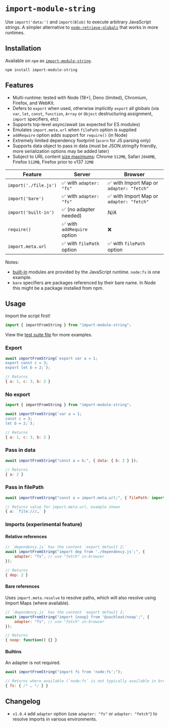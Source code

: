 # `import-module-string`

Use `import('data:')` and `import(Blob)` to execute arbitrary JavaScript strings. A simpler alternative to [`node-retrieve-globals`](https://github.com/zachleat/node-retrieve-globals/) that works in more runtimes.

## Installation

Available on `npm` as [`import-module-string`](https://www.npmjs.com/package/import-module-string).

```
npm install import-module-string
```

## Features

- Multi-runtime: tested with Node (18+), Deno (limited), Chromium, Firefox, and WebKit.
- Defers to `export` when used, otherwise implicitly `export` all globals (via `var`, `let`, `const`, `function`, `Array` or `Object` destructuring assignment, `import` specifiers, etc)
- Supports top-level async/await (as expected for ES modules)
- Emulates `import.meta.url` when `filePath` option is supplied
- `addRequire` option adds support for `require()` (in Node)
- Extremely limited dependency footprint (`acorn` for JS parsing only)
- Supports data object to pass in data (must be JSON.stringify friendly, more serialization options may be added later)
- Subject to URL content [size maximums](https://developer.mozilla.org/en-US/docs/Web/URI/Reference/Schemes/data#length_limitations): Chrome `512MB`, Safari `2048MB`, Firefox `512MB`, Firefox prior to v137 `32MB`

|Feature|Server|Browser|
|---|---|---|
|`import('./file.js')`|✅ with `adapter: "fs"`|✅ with Import Map or `adapter: "fetch"`|
|`import('bare')`|✅ with `adapter: "fs"`|✅ with Import Map or `adapter: "fetch"`|
|`import('built-in')`|✅ (no adapter needed)|_N/A_|
|`require()`|✅ with `addRequire` option|❌|
|`import.meta.url`|✅ with `filePath` option|✅ with `filePath` option|

Notes:

- [built-in](https://nodejs.org/api/module.html#moduleisbuiltinmodulename) modules are provided by the JavaScript runtime. `node:fs` is one example.
- `bare` specifiers are packages referenced by their bare name. In Node this might be a package installed from npm.

## Usage

Import the script first!

```js
import { importFromString } from "import-module-string";
```

View the [test suite file](https://github.com/zachleat/import-module-string/blob/main/test/import-module-string.test.js) for more examples.

### Export

```js
await importFromString(`export var a = 1;
export const c = 3;
export let b = 2;`);

// Returns
{ a: 1, c: 3, b: 2 }
```

### No export

```js
import { importFromString } from "import-module-string";

await importFromString(`var a = 1;
const c = 3;
let b = 2;`);

// Returns
{ a: 1, c: 3, b: 2 }
```

### Pass in data

```js
await importFromString("const a = b;", { data: { b: 2 } });

// Returns
{ a: 2 }
```

### Pass in filePath

```js
await importFromString("const a = import.meta.url;", { filePath: import.meta.url });

// Returns value for import.meta.url, example shown
{ a: `file:///…` }
```

### Imports (experimental feature)

#### Relative references

```js
// `dependency.js` has the content `export default 2;`
await importFromString("import dep from './dependency.js';", {
	adapter: "fs", // use "fetch" in-browser
});

// Returns
{ dep: 2 }
```

#### Bare references

Uses `import.meta.resolve` to resolve paths, which will also resolve using Import Maps (where available).

```js
// `dependency.js` has the content `export default 2;`
await importFromString("import {noop} from '@zachleat/noop';", {
	adapter: "fs", // use "fetch" in-browser
});

// Returns
{ noop: function() {} }
```

#### Builtins

An adapter is not required.

```js
await importFromString("import fs from 'node:fs';");

// Returns where available (`node:fs` is not typically available in browser)
{ fs: { /* … */ } }
```

## Changelog

- `v1.0.4` add `adapter` option (use `adapter: "fs"` or `adapter: "fetch"`) to resolve imports in various environments.